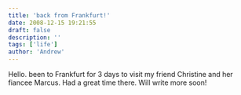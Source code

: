 ```yaml
---
title: 'back from Frankfurt!'
date: 2008-12-15 19:21:55
draft: false
description: ''
tags: ['life']
author: 'Andrew'
---
```


Hello. been to Frankfurt for 3 days to visit my friend Christine and her fiancee Marcus. Had a great time there. Will write more soon!
